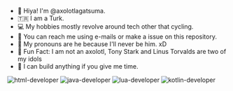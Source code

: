 - 👋 Hiya! I'm @axolotlagatsuma.
- 🇹🇷 I am a Turk.
- 💻 My hobbies mostly revolve around tech other that cycling.
- 📧 You can reach me using e-mails or make a issue on this repository.
- 👨 My pronouns are he because I'll never be him. xD
- 🐧 Fun Fact: I am not an axolotl, Tony Stark and Linus Torvalds are two of my idols
- 🔨 I can build anything if you give me time.

![html-developer](https://github.com/axolotlagatsuma/axolotlagatsuma/assets/154734794/e346a9f1-d60f-40f3-848e-ca24e89473af)     ![java-developer](https://github.com/axolotlagatsuma/axolotlagatsuma/assets/154734794/7ca8007d-6c00-45fe-8092-87c04b010b37)     ![lua-developer](https://github.com/axolotlagatsuma/axolotlagatsuma/assets/154734794/ccc193c8-3a34-467d-98f8-3550d9c0142a)   ![kotlin-developer](https://github.com/axolotlagatsuma/axolotlagatsuma/assets/154734794/6eafa43b-0c4b-48a7-a25a-94ff35f193bb)  
